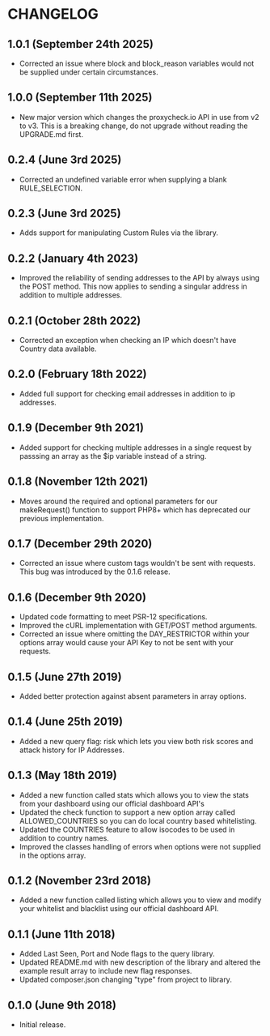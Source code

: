 CHANGELOG
=========

1.0.1 (September 24th 2025)
------------------

* Corrected an issue where block and block_reason variables would not be supplied under certain circumstances.

1.0.0 (September 11th 2025)
------------------

* New major version which changes the proxycheck.io API in use from v2 to v3.
  This is a breaking change, do not upgrade without reading the UPGRADE.md first.

0.2.4 (June 3rd 2025)
------------------

* Corrected an undefined variable error when supplying a blank RULE_SELECTION.

0.2.3 (June 3rd 2025)
------------------

* Adds support for manipulating Custom Rules via the library.
  

0.2.2 (January 4th 2023)
------------------

* Improved the reliability of sending addresses to the API by always using the POST method.
  This now applies to sending a singular address in addition to multiple addresses.
  

0.2.1 (October 28th 2022)
------------------

* Corrected an exception when checking an IP which doesn't have Country data available.
  

0.2.0 (February 18th 2022)
------------------

* Added full support for checking email addresses in addition to ip addresses.
  

0.1.9 (December 9th 2021)
------------------

* Added support for checking multiple addresses in a single request by passsing an
  array as the $ip variable instead of a string.
  

0.1.8 (November 12th 2021)
------------------

* Moves around the required and optional parameters for our makeRequest() function
  to support PHP8+ which has deprecated our previous implementation.
  

0.1.7 (December 29th 2020)
------------------

* Corrected an issue where custom tags wouldn't be sent with requests.
  This bug was introduced by the 0.1.6 release.
  

0.1.6 (December 9th 2020)
------------------

* Updated code formatting to meet PSR-12 specifications.
* Improved the cURL implementation with GET/POST method arguments.
* Corrected an issue where omitting the DAY_RESTRICTOR within your options
  array would cause your API Key to not be sent with your requests.
  

0.1.5 (June 27th 2019)
------------------

* Added better protection against absent parameters in array options.
  

0.1.4 (June 25th 2019)
------------------

* Added a new query flag: risk which lets you view both risk scores
  and attack history for IP Addresses.


0.1.3 (May 18th 2019)
------------------

* Added a new function called stats which allows you to view the stats
  from your dashboard using our official dashboard API's
* Updated the check function to support a new option array called
  ALLOWED_COUNTRIES so you can do local country based whitelisting.
* Updated the COUNTRIES feature to allow isocodes to be used in addition
  to country names.
* Improved the classes handling of errors when options were not supplied
  in the options array.


0.1.2 (November 23rd 2018)
------------------

* Added a new function called listing which allows you to view and modify
  your whitelist and blacklist using our official dashboard API.


0.1.1 (June 11th 2018)
------------------

* Added Last Seen, Port and Node flags to the query library.
* Updated README.md with new description of the library and altered the 
  example result array to include new flag responses.
* Updated composer.json changing "type" from project to library.


0.1.0 (June 9th 2018)
------------------

* Initial release.
